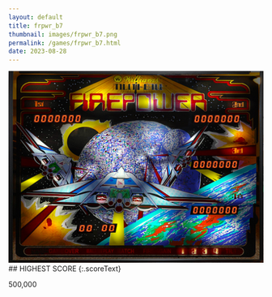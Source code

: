```yaml
---
layout: default
title: frpwr_b7
thumbnail: images/frpwr_b7.png
permalink: /games/frpwr_b7.html
date: 2023-08-28
---
```


<img src="../images/frpwr_b7.png" class="gameThumbnail img-fluid mx-auto align-middle">
## HIGHEST SCORE
{:.scoreText}

500,000
